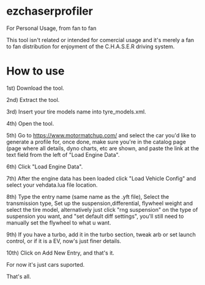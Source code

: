 # ezchaserprofiler
For Personal Usage, from fan to fan


This tool isn't related or intended for comercial usage and it's merely a fan to fan distribution for enjoyment of the C.H.A.S.E.R driving system.

# How to use

1st)
Download the tool.

2nd)
Extract the tool.

3rd)
Insert your tire models name into tyre_models.xml.

4th)
Open the tool.

5th)
Go to https://www.motormatchup.com/ and select the car you'd like to generate a profile for, once done, make sure you're in the catalog page (page where all details, dyno charts, etc are shown, and paste the link at the text field from the left of "Load Engine Data".

6th)
Click "Load Engine Data".


7th)
After the engine data has been loaded click "Load Vehicle Config" and select your vehdata.lua file location.

8th)
Type the entry name (same name as the .yft file), Select the transmission type, Set up the suspension,differential, flywheel weight and select the tire model, alternatively just click "rng suspension" on the type of suspension you want, and "set default diff settings", you'll still need to manually set the flywheel to what u want.

9th)
If you have a turbo, add it in the turbo section, tweak arb or set launch control, or if it is a EV, now's just finer details.

10th)
Click on Add New Entry, and that's it.

For now it's just cars suported.

That's all.

